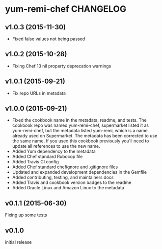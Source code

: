# yum-remi-chef CHANGELOG
## v1.0.3 (2015-11-30)
- Fixed false values not being passed

## v1.0.2 (2015-10-28)
- Fixing Chef 13 nil property deprecation warnings

## v1.0.1 (2015-09-21)
- Fix repo URLs in metadata

## v1.0.0 (2015-09-21)
- Fixed the cookbook name in the metadata, readme, and tests.  The cookbook repo was named yum-remi-chef, supermarket listed it as yum-remi-chef, but the metadata listed yum-remi, which is a name already used on Supermarket.  The metadata has been corrected to use the same name.  If you used this cookbook previously you'll need to update all references to use the new name.
- Added Yum dependency to the metadata
- Added Chef standard Rubocop file
- Added Travis CI config
- Added Chef standard chefignore and .gitignore files
- Updated and expanded development dependencies in the Gemfile
- Added contributing, testing, and maintainers docs
- Added Travis and cookbook version badges to the readme
- Added Oracle Linux and Amazon Linux to the metadata

## v0.1.1 (2015-06-30)
Fixing up some tests

## v0.1.0
initial release

